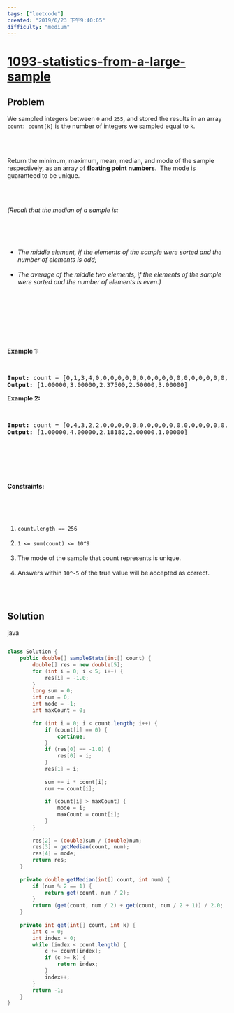 ```yaml
---
tags: ["leetcode"]
created: "2019/6/23 下午9:40:05"
difficulty: "medium"
---
```


# [1093-statistics-from-a-large-sample](https://leetcode.com/problems/statistics-from-a-large-sample/)

## Problem
<div><p>We sampled integers between <code>0</code> and <code>255</code>, and stored the results in an array <code>count</code>:&nbsp; <code>count[k]</code> is the number of integers we sampled equal to <code>k</code>.</p><br><br><p>Return the minimum, maximum, mean, median, and mode of the sample respectively, as an array of <strong>floating point numbers</strong>.&nbsp; The mode is guaranteed to be unique.</p><br><br><p><em>(Recall that the median of a sample is:</em></p><br><br><ul><br>	<li><em>The middle element, if the elements of the sample were sorted and the number of elements is odd;</em></li><br>	<li><em>The average of the middle two elements, if the elements of the sample were sorted and the number of elements is even.)</em></li><br></ul><br><br><p>&nbsp;</p><br><p><strong>Example 1:</strong></p><br><pre><strong>Input:</strong> count = [0,1,3,4,0,0,0,0,0,0,0,0,0,0,0,0,0,0,0,0,0,0,0,0,0,0,0,0,0,0,0,0,0,0,0,0,0,0,0,0,0,0,0,0,0,0,0,0,0,0,0,0,0,0,0,0,0,0,0,0,0,0,0,0,0,0,0,0,0,0,0,0,0,0,0,0,0,0,0,0,0,0,0,0,0,0,0,0,0,0,0,0,0,0,0,0,0,0,0,0,0,0,0,0,0,0,0,0,0,0,0,0,0,0,0,0,0,0,0,0,0,0,0,0,0,0,0,0,0,0,0,0,0,0,0,0,0,0,0,0,0,0,0,0,0,0,0,0,0,0,0,0,0,0,0,0,0,0,0,0,0,0,0,0,0,0,0,0,0,0,0,0,0,0,0,0,0,0,0,0,0,0,0,0,0,0,0,0,0,0,0,0,0,0,0,0,0,0,0,0,0,0,0,0,0,0,0,0,0,0,0,0,0,0,0,0,0,0,0,0,0,0,0,0,0,0,0,0,0,0,0,0,0,0,0,0,0,0,0,0,0,0,0,0,0,0,0,0,0,0,0,0,0,0,0,0]<br><strong>Output:</strong> [1.00000,3.00000,2.37500,2.50000,3.00000]<br></pre><p><strong>Example 2:</strong></p><br><pre><strong>Input:</strong> count = [0,4,3,2,2,0,0,0,0,0,0,0,0,0,0,0,0,0,0,0,0,0,0,0,0,0,0,0,0,0,0,0,0,0,0,0,0,0,0,0,0,0,0,0,0,0,0,0,0,0,0,0,0,0,0,0,0,0,0,0,0,0,0,0,0,0,0,0,0,0,0,0,0,0,0,0,0,0,0,0,0,0,0,0,0,0,0,0,0,0,0,0,0,0,0,0,0,0,0,0,0,0,0,0,0,0,0,0,0,0,0,0,0,0,0,0,0,0,0,0,0,0,0,0,0,0,0,0,0,0,0,0,0,0,0,0,0,0,0,0,0,0,0,0,0,0,0,0,0,0,0,0,0,0,0,0,0,0,0,0,0,0,0,0,0,0,0,0,0,0,0,0,0,0,0,0,0,0,0,0,0,0,0,0,0,0,0,0,0,0,0,0,0,0,0,0,0,0,0,0,0,0,0,0,0,0,0,0,0,0,0,0,0,0,0,0,0,0,0,0,0,0,0,0,0,0,0,0,0,0,0,0,0,0,0,0,0,0,0,0,0,0,0,0,0,0,0,0,0,0,0,0,0,0,0,0]<br><strong>Output:</strong> [1.00000,4.00000,2.18182,2.00000,1.00000]<br></pre><br><p>&nbsp;</p><br><p><strong>Constraints:</strong></p><br><br><ol><br>	<li><code>count.length == 256</code></li><br>	<li><code>1 &lt;= sum(count) &lt;= 10^9</code></li><br>	<li>The mode of the sample that count represents is unique.</li><br>	<li>Answers within <code>10^-5</code> of the true value will be accepted as correct.</li><br></ol><br></div>

## Solution

java
```java

class Solution {
    public double[] sampleStats(int[] count) {
        double[] res = new double[5];
        for (int i = 0; i < 5; i++) {
            res[i] = -1.0;
        }
        long sum = 0;
        int num = 0;
        int mode = -1;
        int maxCount = 0;
            
        for (int i = 0; i < count.length; i++) {
            if (count[i] == 0) {
                continue;
            }
            if (res[0] == -1.0) {
                res[0] = i;
            }
            res[1] = i;
            
            sum += i * count[i];
            num += count[i];
            
            if (count[i] > maxCount) {
                mode = i;
                maxCount = count[i];
            }
        }
        
        res[2] = (double)sum / (double)num;
        res[3] = getMedian(count, num);
        res[4] = mode;
        return res;
    }
    
    private double getMedian(int[] count, int num) {
        if (num % 2 == 1) {
            return get(count, num / 2);
        }
        return (get(count, num / 2) + get(count, num / 2 + 1)) / 2.0;
    }
    
    private int get(int[] count, int k) {
        int c = 0;
        int index = 0;
        while (index < count.length) {
            c += count[index];
            if (c >= k) {
                return index;
            }
            index++;
        }
        return -1;
    }
}
​
```
